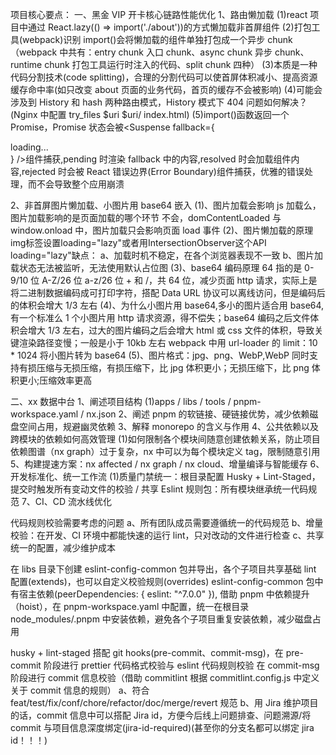 项目核心要点：
一、黑金 VIP 开卡核心链路性能优化
1、路由懒加载
(1)react 项目中通过 React.lazy(() => import('./about'))的方式懒加载非首屏组件
(2)打包工具(webpack)识别 import()会将懒加载的组件单独打包成一个异步 chunk（webpack 中共有：entry chunk 入口 chunk、async chunk 异步 chunk、runtime chunk 打包工具运行时注入的代码、split chunk 四种）
(3)本质是一种代码分割技术(code splitting)，合理的分割代码可以使首屏体积减小、提高资源缓存命中率(如只改变 about 页面的业务代码，首页的缓存不会被影响)
(4)可能会涉及到 History 和 hash 两种路由模式，History 模式下 404 问题如何解决？(Nginx 中配置 try_files $uri $uri/ index.html)
(5)import()函数返回一个 Promise，Promise 状态会被<Suspense fallback={<div>loading...</div>} />组件捕获,pending 时渲染 fallback 中的内容,resolved 时会加载组件内容,rejected 时会被
React 错误边界(Error Boundary)组件捕获，优雅的错误处理，而不会导致整个应用崩溃

2、非首屏图片懒加载、小图片用 base64 嵌入
(1)、图片加载会影响 js 加载么，图片加载影响的是页面加载的哪个环节
不会，domContentLoaded 与 window.onload 中，图片加载只会影响页面 load 事件
(2)、图片懒加载的原理
img标签设置loading="lazy"或者用IntersectionObserver这个API
loading="lazy"缺点：
a、加载时机不稳定，在各个浏览器表现不一致
b、图片加载状态无法被监听，无法使用默认占位图
(3)、base64 编码原理
64 指的是 0-9/10 位 A-Z/26 位 a-z/26 位 + 和 /，共 64 位，减少页面 http 请求，实际上是将二进制数据编码成可打印字符，搭配 Data URL 协议可以离线访问，但是编码后的体积会增大 1/3 左右
(4)、为什么小图片用 base64,多小的图片适合用 base64,有一个标准么
1 个小图片用 http 请求资源，得不偿失；base64 编码之后文件体积会增大 1/3 左右，过大的图片编码之后会增大 html 或 css 文件的体积，导致关键渲染路径变慢；一般是小于 10kb 左右
webpack 中用 url-loader 的 limit：10 \* 1024 将小图片转为 base64
(5)、图片格式：jpg、png、WebP,WebP 同时支持有损压缩与无损压缩，有损压缩下，比 jpg 体积更小；无损压缩下，比 png 体积更小;压缩效率更高

二、xx 数据中台
1、阐述项目结构
(1)apps / libs / tools / pnpm-workspace.yaml / nx.json
2、阐述 pnpm 的软链接、硬链接优势，减少依赖磁盘空间占用，规避幽灵依赖
3、解释 monorepo 的含义与作用
4、公共依赖以及跨模块的依赖如何高效管理
(1)如何限制各个模块间随意创建依赖关系，防止项目依赖图谱（nx graph）过于复杂，nx 中可以为每个模块定义 tag，限制随意引用
5、构建提速方案：nx affected / nx graph / nx cloud、增量编译与智能缓存
6、开发标准化、统一工作流
(1)质量门禁统一：根目录配置 Husky + Lint-Staged，提交时触发所有变动文件的校验 / 共享 Eslint 规则包：所有模块继承统一代码规范
7、CI、CD 流水线优化

代码规则校验需要考虑的问题
a、所有团队成员需要遵循统一的代码规范
b、增量校验：在开发、CI 环境中都能快速的运行 lint，只对改动的文件进行检查
c、共享统一的配置，减少维护成本

在 libs 目录下创建 eslint-config-common 包并导出，各个子项目共享基础 lint 配置(extends)，也可以自定义校验规则(overrides)
eslint-config-common 包中有宿主依赖(peerDependencies: { eslint: "^7.0.0" }), 借助 pnpm 中依赖提升（hoist），在 pnpm-workspace.yaml
中配置，统一在根目录 node_modules/.pnpm 中安装依赖，避免各个子项目重复安装依赖，减少磁盘占用

husky + lint-staged 搭配 git hooks(pre-commit、commit-msg)，在 pre-commit 阶段进行 prettier 代码格式校验与 eslint 代码规则校验
在 commit-msg 阶段进行 commit 信息校验（借助 commitlint 根据 commitlint.config.js 中定义关于 commit 信息的规则）
a、符合 feat/test/fix/conf/chore/refactor/doc/merge/revert 规范
b、用 Jira 维护项目的话，commit 信息中可以搭配 Jira id，方便今后线上问题排查、问题溯源/将 commit 与项目信息深度绑定(jira-id-required)(甚至你的分支名都可以绑定 jira id！！！)
